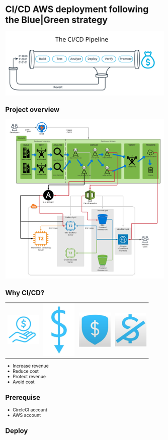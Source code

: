 # CI/CD AWS deployment following the Blue|Green strategy

<p align="center">
  <img src="./assets/CICD_pipeline.png" alt="CI/CD pipeline"/>
</p>

## Project overview

<p align="center">
  <img src="./assets/CICD_pipeline_project.png" alt="CI/CD project"/>
</p>

## Why CI/CD?

<table>
<tr> 
    <td> <img src="./assets/increase_revenue.png" alt="Increase Revenue" style="width: 100px;"/> </td>
	<td> <img src="./assets/reduce_cost.png" alt="Reduce Cost" style="width: 100px;"/> </td> 
    <td> <img src="./assets/protect_revenue.png" alt="Protect Revenue" style="width: 100px;"/> </td> 
    <td> <img src="./assets/avoid_cost.png" alt="Avoid" style="width: 100px;"/> </td> 
</tr> 
</table>

- Increase revenue
- Reduce cost
- Protect revenue
- Avoid cost

## Prerequise

- CircleCI account
- AWS account

## Deploy

